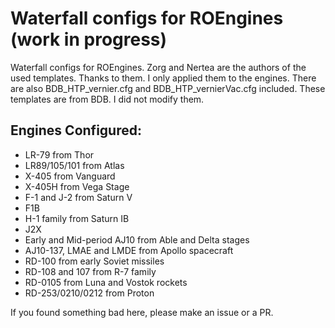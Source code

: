 # Waterfall configs for ROEngines (work in progress)
Waterfall configs for ROEngines.
Zorg and Nertea are the authors of the used templates. Thanks to them. I only applied them to the engines.
There are also BDB_HTP_vernier.cfg and BDB_HTP_vernierVac.cfg included. These templates are from BDB. I did not modify them.

## Engines Configured:
* LR-79 from Thor
* LR89/105/101 from Atlas
* X-405 from Vanguard
* X-405H from Vega Stage
* F-1 and J-2 from Saturn V
* F1B
* H-1 family from Saturn IB
* J2X
* Early and Mid-period AJ10 from Able and Delta stages
* AJ10-137, LMAE and LMDE from Apollo spacecraft
* RD-100 from early Soviet missiles
* RD-108 and 107 from R-7 family
* RD-0105 from Luna and Vostok rockets
* RD-253/0210/0212 from Proton

If you found something bad here, please make an issue or a PR.
